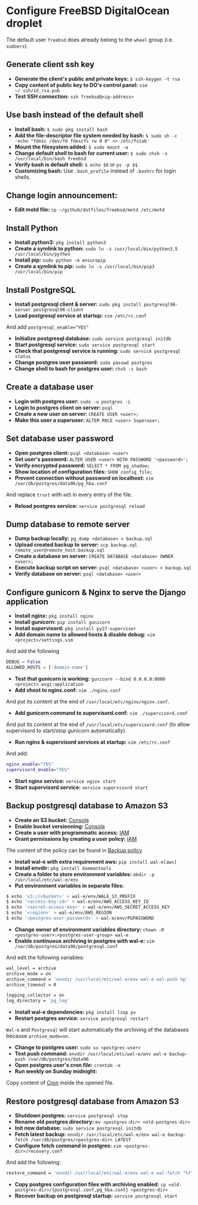 # Configure FreeBSD DigitalOcean droplet
The default user `freebsd` does already belong to the `wheel` group (i.e. `sudoers`).

## Generate client ssh key 

- **Generate the client's public and private keys:** `$ ssh-keygen -t rsa`
- **Copy content of public key to DO's control panel:** `vim ~/.ssh/id_rsa.pub`
- **Test SSH connection:** `ssh freebsd@<ip-address>`

## Use bash instead of the default shell

- **Install bash:** `$ sudo pkg install bash`
- **Add the file-descriptor file system needed by bash:** `$ sudo sh -c 'echo "fdesc /dev/fd fdescfs rw 0 0" >> /etc/fstab'`
- **Mount the filesystem added:** `$ sudo mount -a`
- **Change default shell to bash for current user:** `$ sudo chsh -s /usr/local/bin/bash freebsd`
- **Verify bash is default shell:** `$ echo $0` or `ps -p $$`
- **Customizing bash:** Use `.bash_profile` instead of `.bashrc` for login shells.

## Change login announcement:
- **Edit motd file:** `cp ~/github/dotfiles/freebsd/motd /etc/motd`

## Install Python
- **Install python3:** `pkg install python3`
- **Create a symlink to python:** `sudo ln -s /usr/local/bin/python3.5 /usr/local/bin/python`
- **Install pip:** `sudo python -m ensurepip`
- **Create a symlink to pip:** `sudo ln -s /usr/local/bin/pip3 /usr/local/bin/pip`

## Install PostgreSQL
- **Install postgresql client & server:** `sudo pkg install postgresql96-server postgresql96-client` 
- **Load postgresql service at startup:** `vim /etc/rc.conf`

And add `postgresql_enable="YES"`
- **Initialize postgresql database:** `sudo service postgresql initdb`
- **Start postgresql service:** `sudo service postgresql start`
- **Check that postgresql service is running:** `sudo service postgresql status`
- **Change postgres user password:** `sudo passwd postgres`
- **Change shell to bash for postgres user:** `chsh -s bash`

## Create a database user
- **Login with postgres user:** `sudo -u postgres -i`
- **Login to postgres client on server:** `psql`
- **Create a new user on server:** `CREATE USER <user>;`
- **Make this user a superuser:** `ALTER ROLE <user> Superuser;`

## Set database user password
- **Open postgres client:** `psql <database> <user>`
- **Set user's password:** `ALTER USER <user> WITH PASSWORD '<password>';`
- **Verify encrypted password:** `SELECT * FROM pg_shadow;`
- **Show location of configuration files:** `SHOW config_file;`
- **Prevent connection without password on localhost:** `vim /var/db/postgres/data96/pg_hba.conf`

And replace `trust` with `md5` in every entry of the file.

- **Reload postgres service:** `service postgresql reload`

## Dump database to remote server
- **Dump backup locally:** `pg_dump <database> > backup.sql`
- **Upload created backup to server:** `scp backup.sql remote_user@remote_host:backup.sql`
- **Create a database on server:** `CREATE DATABASE <database> OWNER <user>;`
- **Execute backup script on server:** `psql <database> <user> < backup.sql`
- **Verify database on server:** `psql <database> <user>`

## Configure gunicorn & Nginx to serve the Django application
- **Install nginx:** `pkg install nginx`
- **Install gunicorn:** `pip install gunicorn`
- **Install supervisord:** `pkg install py27-supervisor`
- **Add domain name to allowed hosts & disable debug:** `vim <project>/settings.vim`

And add the following
```python
DEBUG = False
ALLOWED_HOSTS = ['domain-name']
```
- **Test that gunicorn is working:** `gunicorn --bind 0.0.0.0:8000 <project>.wsgi:application`
- **Add vhost to nginx.conf:** `vim ./nginx.conf`

And put its content at the end of `/usr/local/etc/nginx/nginx.conf`.
- **Add gunicorn command to supervisord.conf:** `vim ./supervisord.conf`

And put its content at the end of `/usr/local/etc/supervisord.conf` (to allow supervisord to start/stop gunicorn automatically).
- **Run nginx & supervisord services at startup:** `vim /etc/rc.conf`

And add:
```sh
nginx_enable="YES"
supervisord_enable="YES"
```
- **Start nginx service:** `service nginx start`
- **Start supervisord service:** `service supervisord start`

## Backup postgresql database to Amazon S3
- **Create an S3 bucket:** [Console](https://console.aws.amazon.com/)
- **Enable bucket versionning:** [Console](https://console.aws.amazon.com/)
- **Create a user with programmatic access:** [IAM](https://console.aws.amazon.com/iam/home)
- **Grant permissions by creating a user policy:** [IAM](https://console.aws.amazon.com/iam/home)

The content of the policy can be found in [Backup policy](https://github.com/h4k1m0u/dotfiles/tree/master/digitalocean/backup.json)
- **Install wal-e with extra requirement aws:** `pip install wal-e[aws]`
- **Install envdir:** `pkg install daemontools`
- **Create a folder to store environment variables:** `mkdir -p /usr/local/etc/wal-e/env`
- **Put environment variables in separate files:**

```sh
$ echo 's3://<bucket>' > wal-e/env/WALE_S3_PREFIX
$ echo '<access-key-id>' > wal-e/env/AWS_ACCESS_KEY_ID
$ echo '<secret-access-key>' > wal-e/env/AWS_SECRET_ACCESS_KEY
$ echo '<region>' > wal-e/env/AWS_REGION
$ echo '<postgres-user-password>' > wal-e/env/PGPASSWORD
```
- **Change owner of environment variables directory:** `chown -R <postgres-user>:<postgres-user-group> wal-e`
- **Enable continuous archiving in postgres with wal-e:** `vim /var/db/postgres/data96/postgresql.conf`

And edit the following variables:
```sh
wal_level = archive
archive_mode = on
archive_command = 'envdir /usr/local/etc/wal-e/env wal-e wal-push %p'
archive_timeout = 0

logging_collector = on
log_directory = 'pg_log'
```
- **Install wal-e dependencies:** `pkg install lzop pv`
- **Restart postgres service:** `service postgresql restart`

`Wal-e` and `Postgresql` will start automatically the archiving of the databases because `archive_mode=on`.
- **Change to postgres user:** `sudo su <postgres-user>`
- **Test push command:** `envdir /usr/local/etc/wal-e/env wal-e backup-push /var/db/postgres/data96`
- **Open postgres user's cron file:** `crontab -e`
- **Run weekly on Sunday midnight:**

Copy content of [Cron](https://github.com/h4k1m0u/dotfiles/tree/master/digitalocean/cron) inside the opened file.

## Restore postgresql database from Amazon S3
- **Shutdown postgres:** `service postgresql stop`
- **Rename old postgres directory:** `mv <postgres-dir> <old-postgres-dir>`
- **Init new database:** `sudo service postgresql initdb`
- **Fetch latest backup:** `envdir /usr/local/etc/wal-e/env wal-e backup-fetch /var/db/postgres/<postgres-dir> LATEST`
- **Configure fetch command in postgres:** `vim <postgres-dir>/recovery.conf`

And add the following:
```sh
restore_command = 'envdir /usr/local/etc/wal-e/env wal-e wal-fetch "%f" "%p"'
```
- **Copy postgres configuration files with archiving enabled:** `cp <old-postgres-dir>/{postgresql.conf,pg_hba.conf} <postgres-dir>`
- **Recover backup on postgresql startup:** `service postgresql start`

